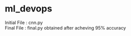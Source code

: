 # ml_devops
Initial File : cnn.py <br />
Final File : final.py obtained after acheving 95% accuracy
